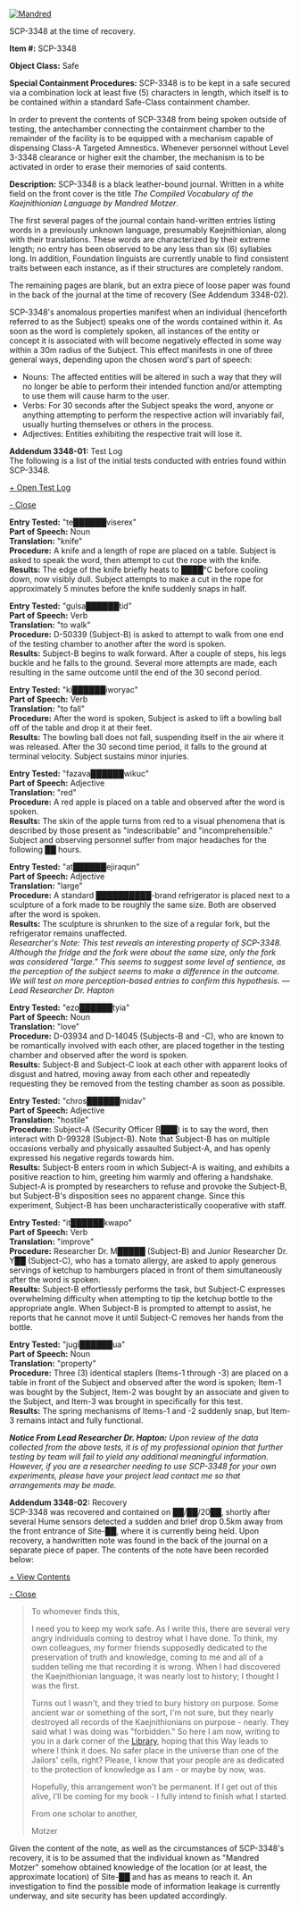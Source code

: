 [![Mandred](http://scp-wiki.wdfiles.com/local--resized-images/scp-3348/Mandred/medium.jpg)](http://scp-wiki.wdfiles.com/local--files/scp-3348/Mandred)

SCP-3348 at the time of recovery.

**Item #:** SCP-3348

**Object Class:** Safe

**Special Containment Procedures:** SCP-3348 is to be kept in a safe secured via a combination lock at least five (5) characters in length, which itself is to be contained within a standard Safe-Class containment chamber.

In order to prevent the contents of SCP-3348 from being spoken outside of testing, the antechamber connecting the containment chamber to the remainder of the facility is to be equipped with a mechanism capable of dispensing Class-A Targeted Amnestics. Whenever personnel without Level 3-3348 clearance or higher exit the chamber, the mechanism is to be activated in order to erase their memories of said contents.

**Description:** SCP-3348 is a black leather-bound journal. Written in a white field on the front cover is the title _The Compiled Vocabulary of the Kaejnithionian Language by Mandred Motzer_.

The first several pages of the journal contain hand-written entries listing words in a previously unknown language, presumably Kaejnithionian, along with their translations. These words are characterized by their extreme length; no entry has been observed to be any less than six (6) syllables long. In addition, Foundation linguists are currently unable to find consistent traits between each instance, as if their structures are completely random.

The remaining pages are blank, but an extra piece of loose paper was found in the back of the journal at the time of recovery (See Addendum 3348-02).

SCP-3348's anomalous properties manifest when an individual (henceforth referred to as the Subject) speaks one of the words contained within it. As soon as the word is completely spoken, all instances of the entity or concept it is associated with will become negatively effected in some way within a 30m radius of the Subject. This effect manifests in one of three general ways, depending upon the chosen word's part of speech:

*   Nouns: The affected entities will be altered in such a way that they will no longer be able to perform their intended function and/or attempting to use them will cause harm to the user.
*   Verbs: For 30 seconds after the Subject speaks the word, anyone or anything attempting to perform the respective action will invariably fail, usually hurting themselves or others in the process.
*   Adjectives: Entities exhibiting the respective trait will lose it.

**Addendum 3348-01:** Test Log  
The following is a list of the initial tests conducted with entries found within SCP-3348.

[+ Open Test Log](javascript:;)

[\- Close](javascript:;)

**Entry Tested:** "te██████viserex"  
**Part of Speech:** Noun  
**Translation:** "knife"  
**Procedure:** A knife and a length of rope are placed on a table. Subject is asked to speak the word, then attempt to cut the rope with the knife.  
**Results:** The edge of the knife briefly heats to ████°C before cooling down, now visibly dull. Subject attempts to make a cut in the rope for approximately 5 minutes before the knife suddenly snaps in half.

**Entry Tested:** "gulsa██████tid"  
**Part of Speech:** Verb  
**Translation:** "to walk"  
**Procedure:** D-50339 (Subject-B) is asked to attempt to walk from one end of the testing chamber to another after the word is spoken.  
**Results:** Subject-B begins to walk forward. After a couple of steps, his legs buckle and he falls to the ground. Several more attempts are made, each resulting in the same outcome until the end of the 30 second period.

**Entry Tested:** "ki██████iworyac"  
**Part of Speech:** Verb  
**Translation:** "to fall"  
**Procedure:** After the word is spoken, Subject is asked to lift a bowling ball off of the table and drop it at their feet.  
**Results:** The bowling ball does not fall, suspending itself in the air where it was released. After the 30 second time period, it falls to the ground at terminal velocity. Subject sustains minor injuries.

**Entry Tested:** "fazava██████wikuc"  
**Part of Speech:** Adjective  
**Translation:** "red"  
**Procedure:** A red apple is placed on a table and observed after the word is spoken.  
**Results:** The skin of the apple turns from red to a visual phenomena that is described by those present as "indescribable" and "incomprehensible." Subject and observing personnel suffer from major headaches for the following ██ hours.

**Entry Tested:** "at██████ejiraqun"  
**Part of Speech:** Adjective  
**Translation:** "large"  
**Procedure:** A standard ██████████-brand refrigerator is placed next to a sculpture of a fork made to be roughly the same size. Both are observed after the word is spoken.  
**Results:** The sculpture is shrunken to the size of a regular fork, but the refrigerator remains unaffected.  
_Researcher's Note: This test reveals an interesting property of SCP-3348. Although the fridge and the fork were about the same size, only the fork was considered "large." This seems to suggest some level of sentience, as the perception of the subject seems to make a difference in the outcome. We will test on more perception-based entries to confirm this hypothesis. —Lead Researcher Dr. Hapton_

**Entry Tested:** "ezo██████tyia"  
**Part of Speech:** Noun  
**Translation:** "love"  
**Procedure:** D-03934 and D-14045 (Subjects-B and -C), who are known to be romantically involved with each other, are placed together in the testing chamber and observed after the word is spoken.  
**Results:** Subject-B and Subject-C look at each other with apparent looks of disgust and hatred, moving away from each other and repeatedly requesting they be removed from the testing chamber as soon as possible.

**Entry Tested:** "chros██████midav"  
**Part of Speech:** Adjective  
**Translation:** "hostile"  
**Procedure:** Subject-A (Security Officer B███) is to say the word, then interact with D-99328 (Subject-B). Note that Subject-B has on multiple occasions verbally and physically assaulted Subject-A, and has openly expressed his negative regards towards him.  
**Results:** Subject-B enters room in which Subject-A is waiting, and exhibits a positive reaction to him, greeting him warmly and offering a handshake. Subject-A is prompted by researchers to refuse and provoke the Subject-B, but Subject-B's disposition sees no apparent change. Since this experiment, Subject-B has been uncharacteristically cooperative with staff.

**Entry Tested:** "it██████kwapo"  
**Part of Speech:** Verb  
**Translation:** "improve"  
**Procedure:** Researcher Dr. M█████ (Subject-B) and Junior Researcher Dr. Y██ (Subject-C), who has a tomato allergy, are asked to apply generous servings of ketchup to hamburgers placed in front of them simultaneously after the word is spoken.  
**Results:** Subject-B effortlessly performs the task, but Subject-C expresses overwhelming difficulty when attempting to tip the ketchup bottle to the appropriate angle. When Subject-B is prompted to attempt to assist, he reports that he cannot move it until Subject-C removes her hands from the bottle.

**Entry Tested:** "jugi██████ua"  
**Part of Speech:** Noun  
**Translation:** "property"  
**Procedure:** Three (3) identical staplers (Items-1 through -3) are placed on a table in front of the Subject and observed after the word is spoken; Item-1 was bought by the Subject, Item-2 was bought by an associate and given to the Subject, and Item-3 was brought in specifically for this test.  
**Results:** The spring mechanisms of Items-1 and -2 suddenly snap, but Item-3 remains intact and fully functional.

_**Notice From Lead Researcher Dr. Hapton:** Upon review of the data collected from the above tests, it is of my professional opinion that further testing by team will fail to yield any additional meaningful information. However, if you are a researcher needing to use SCP-3348 for your own experiments, please have your project lead contact me so that arrangements may be made._

**Addendum 3348-02:** Recovery  
SCP-3348 was recovered and contained on ██/██/20██, shortly after several Hume sensors detected a sudden and brief drop 0.5km away from the front entrance of Site-██, where it is currently being held. Upon recovery, a handwritten note was found in the back of the journal on a separate piece of paper. The contents of the note have been recorded below:

[+ View Contents](javascript:;)

[\- Close](javascript:;)

> To whomever finds this,
> 
> I need you to keep my work safe. As I write this, there are several very angry individuals coming to destroy what I have done. To think, my own colleagues, my former friends supposedly dedicated to the preservation of truth and knowledge, coming to me and all of a sudden telling me that recording it is wrong. When I had discovered the Kaejnithionian language, it was nearly lost to history; I thought I was the first.
> 
> Turns out I wasn't, and they tried to bury history on purpose. Some ancient war or something of the sort, I'm not sure, but they nearly destroyed all records of the Kaejnithionians on purpose - nearly. They said what I was doing was "forbidden." So here I am now, writing to you in a dark corner of the [Library](http://www.scp-wiki.net/serpent-s-hand-hub), hoping that this Way leads to where I think it does. No safer place in the universe than one of the Jailors' cells, right? Please, I know that your people are as dedicated to the protection of knowledge as I am - or maybe by now, was.
> 
> Hopefully, this arrangement won't be permanent. If I get out of this alive, I'll be coming for my book - I fully intend to finish what I started.  
>   
> From one scholar to another,
> 
> Motzer

Given the content of the note, as well as the circumstances of SCP-3348's recovery, it is to be assumed that the individual known as "Mandred Motzer" somehow obtained knowledge of the location (or at least, the approximate location) of Site-██ and has as means to reach it. An investigation to find the possible mode of information leakage is currently underway, and site security has been updated accordingly.